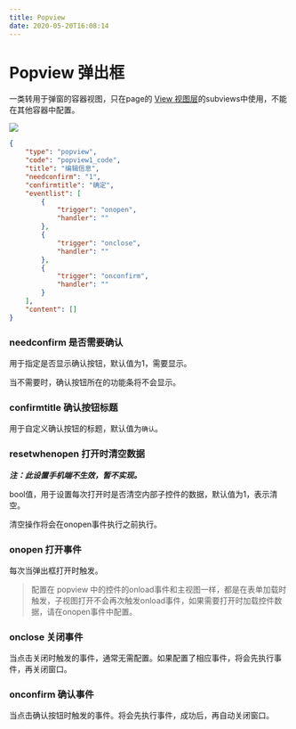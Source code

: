 ```yaml
---
title: Popview
date: 2020-05-20T16:08:14
---
```


# Popview 弹出框

一类转用于弹窗的容器视图，只在page的 [View 视图层](../../../Page/View.md)的subviews中使用，不能在其他容器中配置。

![](http://apaas.wxchina.com:8881/wp-content/uploads/popview.png)

```json
{
    "type": "popview",
    "code": "popview1_code",
    "title": "编辑信息",
    "needconfirm": "1",
    "confirmtitle": "确定",
    "eventlist": [
        {
            "trigger": "onopen",
            "handler": ""
        },
        {
            "trigger": "onclose",
            "handler": ""
        },
        {
            "trigger": "onconfirm",
            "handler": ""
        }
    ],
    "content": []
}
```

### needconfirm 是否需要确认

用于指定是否显示确认按钮，默认值为1，需要显示。

当不需要时，确认按钮所在的功能条将不会显示。

### confirmtitle 确认按钮标题

用于自定义确认按钮的标题，默认值为`确认`。

### resetwhenopen 打开时清空数据

***注：此设置手机端不生效，暂不实现。***

bool值，用于设置每次打开时是否清空内部子控件的数据，默认值为1，表示清空。

清空操作将会在onopen事件执行之前执行。

### onopen 打开事件

每次当弹出框打开时触发。

> 配置在 popview 中的控件的onload事件和主视图一样，都是在表单加载时触发，子视图打开不会再次触发onload事件，如果需要打开时加载控件数据，请在onopen事件中配置。

### onclose 关闭事件

当点击关闭时触发的事件，通常无需配置。如果配置了相应事件，将会先执行事件，再关闭窗口。

### onconfirm 确认事件

当点击确认按钮时触发的事件。将会先执行事件，成功后，再自动关闭窗口。